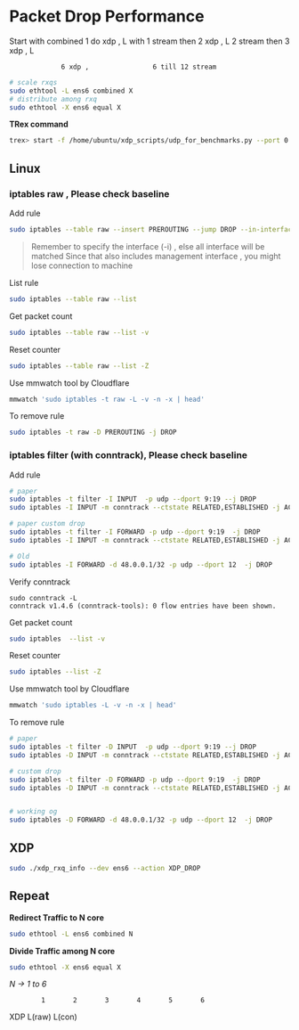 # Packet Drop Performance


Start with combined 1 do xdp , L with 1 stream 
            then 2 xdp , L              2 stream
            then 3 xdp , L 

                 6 xdp ,                6 till 12 stream

```bash
# scale rxqs
sudo ethtool -L ens6 combined X
# distribute among rxq
sudo ethtool -X ens6 equal X
```

**TRex command**

```bash
trex> start -f /home/ubuntu/xdp_scripts/udp_for_benchmarks.py --port 0 -d 60 -m 100mpps -t packet_len=64,stream_count=XX
```

## Linux

### iptables raw , Please check baseline 

Add rule
```bash
sudo iptables --table raw --insert PREROUTING --jump DROP --in-interface ens6
```

> Remember to specify the interface (-i) , else all interface will be matched
> Since that also includes management interface , you might lose connection to machine

List rule
```bash
sudo iptables --table raw --list
```

Get packet count 
```bash
sudo iptables --table raw --list -v
```

Reset counter 
```bash
sudo iptables --table raw --list -Z
```

Use mmwatch tool by Cloudflare

```bash
mmwatch 'sudo iptables -t raw -L -v -n -x | head'
```

To remove rule
```bash
sudo iptables -t raw -D PREROUTING -j DROP  
```

### iptables filter (with conntrack), Please check baseline

Add rule 
```bash
# paper
sudo iptables -t filter -I INPUT  -p udp --dport 9:19 --j DROP
sudo iptables -I INPUT -m conntrack --ctstate RELATED,ESTABLISHED -j ACCEPT

# paper custom drop
sudo iptables -t filter -I FORWARD -p udp --dport 9:19  -j DROP
sudo iptables -I INPUT -m conntrack --ctstate RELATED,ESTABLISHED -j ACCEPT

# Old
sudo iptables -I FORWARD -d 48.0.0.1/32 -p udp --dport 12  -j DROP
```

Verify conntrack
```
sudo conntrack -L
conntrack v1.4.6 (conntrack-tools): 0 flow entries have been shown.
```

Get packet count 
```bash
sudo iptables  --list -v
```

Reset counter 
```bash
sudo iptables --list -Z
```

Use mmwatch tool by Cloudflare

```bash
mmwatch 'sudo iptables -L -v -n -x | head'
```

To remove rule
```bash
# paper
sudo iptables -t filter -D INPUT  -p udp --dport 9:19 --j DROP
sudo iptables -D INPUT -m conntrack --ctstate RELATED,ESTABLISHED -j ACCEPT

# custom drop
sudo iptables -t filter -D FORWARD -p udp --dport 9:19  -j DROP
sudo iptables -D INPUT -m conntrack --ctstate RELATED,ESTABLISHED -j ACCEPT


# working og
sudo iptables -D FORWARD -d 48.0.0.1/32 -p udp --dport 12  -j DROP
```

## XDP


```bash
sudo ./xdp_rxq_info --dev ens6 --action XDP_DROP
```



## Repeat 

**Redirect Traffic to N core**
```bash
sudo ethtool -L ens6 combined N
```
**Divide Traffic among N core**
```bash
sudo ethtool -X ens6 equal X
```
*N -> 1 to 6*



            1       2       3       4       5       6
XDP
L(raw)
L(con)